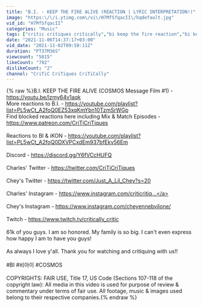 ```yaml
---
title: "B.I. - KEEP THE FIRE ALIVE (REACTION | LYRIC INTERPRETATION!)"
image: "https:\/\/i.ytimg.com\/vi\/H7MfSfqacII\/hqdefault.jpg"
vid_id: "H7MfSfqacII"
categories: "Music"
tags: ["critic critiques critically","bi keep the fire reaction","bi keep the fire alive reaction"]
date: "2021-11-06T14:37:17+03:00"
vid_date: "2021-11-02T09:50:11Z"
duration: "PT37M36S"
viewcount: "5815"
likeCount: "792"
dislikeCount: "2"
channel: "CriTiC CriTiques CriTiCally"
---
```

{% raw %}B.I. KEEP THE FIRE ALIVE (COSMOS Message Film #1) - <a rel="nofollow" target="blank" href="https://youtu.be/lzmy64v1aqk">https://youtu.be/lzmy64v1aqk</a><br />More reactions to B.I. - <a rel="nofollow" target="blank" href="https://youtube.com/playlist?list=PL5wCt_A2foQ0EZ53xqKmYbn10TzmSrWGp">https://youtube.com/playlist?list=PL5wCt_A2foQ0EZ53xqKmYbn10TzmSrWGp</a><br />Find blocked reactions here including Mix &amp; Match Episodes - <a rel="nofollow" target="blank" href="https://www.patreon.com/CriTiCriTiques">https://www.patreon.com/CriTiCriTiques</a><br /><br />Reactions to BI &amp; iKON - <a rel="nofollow" target="blank" href="https://youtube.com/playlist?list=PL5wCt_A2foQ0DXVPCxdEm937bfEkv56Em">https://youtube.com/playlist?list=PL5wCt_A2foQ0DXVPCxdEm937bfEkv56Em</a><br /><br />Discord - <a rel="nofollow" target="blank" href="https://discord.gg/Y6fVCcHUFQ​​">https://discord.gg/Y6fVCcHUFQ​​</a><br /><br />Charles' Twitter - <a rel="nofollow" target="blank" href="https://twitter.com/CriTiCriTiques​​">https://twitter.com/CriTiCriTiques​​</a><br /><br />Chey's Twitter - <a rel="nofollow" target="blank" href="https://twitter.com/Just_A_Lil_Chey?s=20">https://twitter.com/Just_A_Lil_Chey?s=20</a><br /><br />Charles' Instagram - <a rel="nofollow" target="blank" href="https://www.instagram.com/criticritiq​​...">https://www.instagram.com/criticritiq​​...</a><br /><br />Chey's Instagram - <a rel="nofollow" target="blank" href="https://www.instagram.com/cheyennebvilone/">https://www.instagram.com/cheyennebvilone/</a><br /><br />Twitch - <a rel="nofollow" target="blank" href="https://www.twitch.tv/critically_critic​​">https://www.twitch.tv/critically_critic​​</a><br /><br />61k of you guys. I am so honored. My family is so big. I can't even express how happy I am to have you guys!<br /><br />As always I love y'all. Thank you for watching and critiquing with us!!<br /><br />#BI #비아이 #COSMOS<br /><br />COPYRIGHTS: FAIR USE, Title 17, US Code (Sections 107-118 of the copyright law): All media in this video is used for purpose of review &amp; commentary under terms of fair use. All footage, music &amp; images used belong to their respective companies.{% endraw %}
